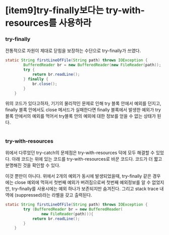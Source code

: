 # [item9]try-finally보다는 try-with-resources를 사용하라
### try-finally
전통적으로 자원이 제대로 닫힘을 보장하는 수단으로 try-finally가 쓰였다.

```java
static String firstLineOfFile(String path) throws IOException {
        BufferedReader br = new BufferedReader(new FileReader(path));
        try {
            return br.readLine();
        } finally {
            br.close();
        }
    }
```

위의 코드가 있다고하자, 기기의 물리적인 문제로 인해 try 블록 안에서 예외를 던지고, finally 블록 안에서도 close 메서드가 실패한다면 finally 블록에서 발생한 예외가 try블록 안에서의 예외를 먹어서 try블록 안의 예외에 대한 정보를 얻을 수 없는 상태가 된다. 
#
### try-with-resources

 위에서 다루었던 try-catch의 문제점은 try-with-resources 덕에 모두 해결할 수 있었다. 아래 코드는 위에 있는 코드를 try-with-resources로 바꾼 코드다. 코드가 더 짧고 분명해진 것을 확인할 수 있다.

 이것 뿐만이 아니다. 위에서 2개의 예외가 동시에 발생되었을때, try-finally 같은 경우에는 close 예외에 먹혀서 첫번째 예외가 버려짐으로써 첫번째 예외정보를 알 수 없었지만,  try-finally를 사용시에는 예외 하나가 보존되지만 숨겨진다. 그리고 stack trace 내역에 (suppressed)라는 라벨을 갖고 출력된다. 

```java
static String firstLineOfFile(String path) throws IOException {
        try (BufferedReader br = new BufferedReader(
                new FileReader(path))){
            return br.readLine();
        } 
    }
```
